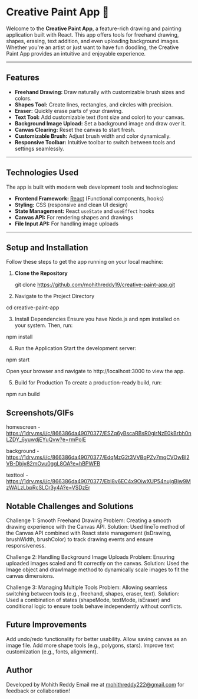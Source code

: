 # Creative Paint App 🎨

Welcome to the **Creative Paint App**, a feature-rich drawing and painting application built with React. This app offers tools for freehand drawing, shapes, erasing, text addition, and even uploading background images. Whether you're an artist or just want to have fun doodling, the Creative Paint App provides an intuitive and enjoyable experience.

---

## **Features**

- **Freehand Drawing:** Draw naturally with customizable brush sizes and colors.
- **Shapes Tool:** Create lines, rectangles, and circles with precision.
- **Eraser:** Quickly erase parts of your drawing.
- **Text Tool:** Add customizable text (font size and color) to your canvas.
- **Background Image Upload:** Set a background image and draw over it.
- **Canvas Clearing:** Reset the canvas to start fresh.
- **Customizable Brush:** Adjust brush width and color dynamically.
- **Responsive Toolbar:** Intuitive toolbar to switch between tools and settings seamlessly.

---

## **Technologies Used**

The app is built with modern web development tools and technologies:
- **Frontend Framework:** [React](https://reactjs.org/) (Functional components, hooks)
- **Styling:** CSS (responsive and clean UI design)
- **State Management:** React `useState` and `useEffect` hooks
- **Canvas API:** For rendering shapes and drawings
- **File Input API:** For handling image uploads

---

## **Setup and Installation**

Follow these steps to get the app running on your local machine:

1. **Clone the Repository**
   
   git clone https://github.com/mohithreddy19/creative-paint-app.git

2. Navigate to the Project Directory

cd creative-paint-app

3. Install Dependencies Ensure you have Node.js and npm installed on your system. Then, run:

npm install

4. Run the Application Start the development server:

npm start

Open your browser and navigate to http://localhost:3000 to view the app.

5. Build for Production To create a production-ready build, run:

npm run build

## Screenshots/GIFs

homescreen - https://1drv.ms/i/c/866386da49070377/ESZq6yBscaRBsR0glrNzE0kBrbh0nLZDY_6yuwdjEYuQvw?e=rmPolE

background - https://1drv.ms/i/c/866386da49070377/EdqMzG2t3VVBqPZv7mqCVOwBl2VB-Dbjv82mOvu0ggL8OA?e=hBPWFB

texttool - https://1drv.ms/i/c/866386da49070377/Ebl8v6EC4x9OiwXUP54nujgBjw9MzWALzLbpRcSLCr3y4A?e=VSDzEr

## Notable Challenges and Solutions

Challenge 1: Smooth Freehand Drawing
Problem: Creating a smooth drawing experience with the Canvas API.
Solution: Used lineTo method of the Canvas API combined with React state management (isDrawing, brushWidth, brushColor) to track drawing events and ensure responsiveness.

Challenge 2: Handling Background Image Uploads
Problem: Ensuring uploaded images scaled and fit correctly on the canvas.
Solution: Used the Image object and drawImage method to dynamically scale images to fit the canvas dimensions.

Challenge 3: Managing Multiple Tools
Problem: Allowing seamless switching between tools (e.g., freehand, shapes, eraser, text).
Solution: Used a combination of states (shapeMode, textMode, isEraser) and conditional logic to ensure tools behave independently without conflicts.


## Future Improvements
Add undo/redo functionality for better usability.
Allow saving canvas as an image file.
Add more shape tools (e.g., polygons, stars).
Improve text customization (e.g., fonts, alignment).

## Author
Developed by Mohith Reddy
Email me at mohithreddy222@gmail.com for feedback or collaboration!


